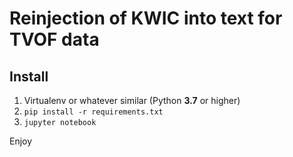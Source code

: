 # Reinjection of KWIC into text for TVOF data

## Install 

1. Virtualenv or whatever similar (Python **3.7** or higher)
2. `pip install -r requirements.txt`
3. `jupyter notebook`

Enjoy